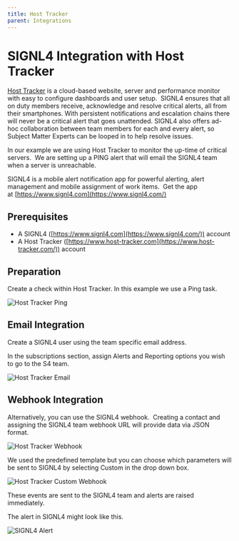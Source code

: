 ```yaml
---
title: Host Tracker
parent: Integrations
---
```


# SIGNL4 Integration with Host Tracker

[Host Tracker](https://www.host-tracker.com/) is a cloud-based website, server and performance monitor with easy to configure dashboards and user setup.  SIGNL4 ensures that all on duty members receive, acknowledge and resolve critical alerts, all from their smartphones. With persistent notifications and escalation chains there will never be a critical alert that goes unattended. SIGNL4 also offers ad-hoc collaboration between team members for each and every alert, so Subject Matter Experts can be looped in to help resolve issues.

In our example we are using Host Tracker to monitor the up-time of critical servers.  We are setting up a PING alert that will email the SIGNL4 team when a server is unreachable.

SIGNL4 is a mobile alert notification app for powerful alerting, alert management and mobile assignment of work items.  Get the app at [https://www.signl4.com](https://www.signl4.com/)

## Prerequisites

- A SIGNL4 ([https://www.signl4.com](https://www.signl4.com/)) account
- A Host Tracker ([https://www.host-tracker.com](https://www.host-tracker.com/)) account

## Preparation

Create a check within Host Tracker. In this example we use a Ping task.

![Host Tracker Ping](ht-ping.png)

## Email Integration

Create a SIGNL4 user using the team specific email address.

In the subscriptions section, assign Alerts and Reporting options you wish to go to the S4 team.

![Host Tracker Email](ht-email.png)

## Webhook Integration

Alternatively, you can use the SIGNL4 webhook.  Creating a contact and assigning the SIGNL4 team webhook URL will provide data via JSON format.

![Host Tracker Webhook](ht-webhook.png)

We used the predefined template but you can choose which parameters will be sent to SIGNL4 by selecting Custom in the drop down box.

![Host Tracker Custom Webhook](ht-custom-webhook.png)

These events are sent to the SIGNL4 team and alerts are raised immediately.

The alert in SIGNL4 might look like this.

![SIGNL4 Alert](signl4-alert.png)
